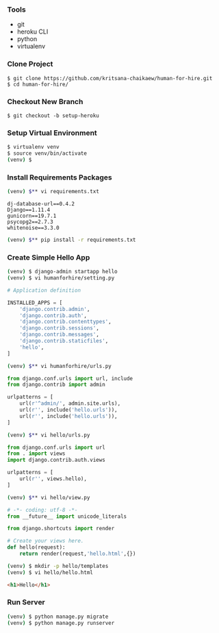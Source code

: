### Tools
* git
* heroku CLI
* python
* virtualenv

### Clone Project
```shell
$ git clone https://github.com/kritsana-chaikaew/human-for-hire.git
$ cd human-for-hire/
```
### Checkout New Branch
```shell
$ git checkout -b setup-heroku
```

### Setup Virtual Environment
```bash
$ virtualenv venv
$ source venv/bin/activate
(venv) $
```

### Install Requirements Packages
```bash
(venv) $** vi requirements.txt
```
```text
dj-database-url==0.4.2
Django==1.11.4
gunicorn==19.7.1
psycopg2==2.7.3
whitenoise==3.3.0
```
```bash
(venv) $** pip install -r requirements.txt
```

### Create Simple Hello App
```bash
(venv) $ django-admin startapp hello
(venv) $ vi humanforhire/setting.py
```
```python
# Application definition

INSTALLED_APPS = [
    'django.contrib.admin',
    'django.contrib.auth',
    'django.contrib.contenttypes',
    'django.contrib.sessions',
    'django.contrib.messages',
    'django.contrib.staticfiles',
    'hello',
]
```
```bash
(venv) $** vi humanforhire/urls.py
```
```python
from django.conf.urls import url, include
from django.contrib import admin

urlpatterns = [
    url(r'^admin/', admin.site.urls),
    url(r'', include('hello.urls')),
    url(r'', include('hello.urls')),
]
```
```bash
(venv) $** vi hello/urls.py
```
```python
from django.conf.urls import url
from . import views
import django.contrib.auth.views

urlpatterns = [
    url(r'', views.hello),
]
```
```bash
(venv) $** vi hello/view.py
```
```python
# -*- coding: utf-8 -*-
from __future__ import unicode_literals

from django.shortcuts import render

# Create your views here.
def hello(request):
    return render(request,'hello.html',{})
```
```bash
(venv) $ mkdir -p hello/templates
(venv) $ vi hello/hello.html
```
```html
<h1>Hello</h1>
```

### Run Server
```bash
(venv) $ python manage.py migrate
(venv) $ python manage.py runserver

